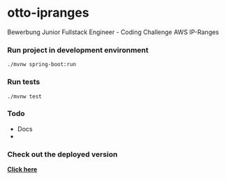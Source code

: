# otto-ipranges
Bewerbung Junior Fullstack Engineer - Coding Challenge AWS IP-Ranges

### Run project in development environment
```
./mvnw spring-boot:run
```

### Run tests
```
./mvnw test
```

### Todo
- Docs
- 

### Check out the deployed version
**[Click here](https://cc.scaffolder.th-luebeck.dev/?region=EU)**